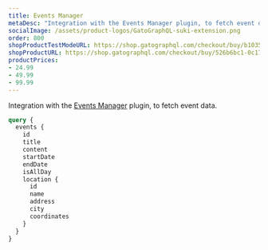 ```yaml
---
title: Events Manager
metaDesc: "Integration with the Events Manager plugin, to fetch event data."
socialImage: /assets/product-logos/GatoGraphQL-suki-extension.png
order: 800
shopProductTestModeURL: https://shop.gatographql.com/checkout/buy/b103557f-48eb-4017-8b9c-4460493e8a20
shopProductURL: https://shop.gatographql.com/checkout/buy/526b6bc1-0c17-479a-a7b6-285ed20eb148
productPrices:
- 24.99
- 49.99
- 99.99
---
```


Integration with the <a href="https://wordpress.org/plugins/events-manager/" target="_blank">Events Manager</a> plugin, to fetch event data.

```graphql
query {
  events {
    id
    title
    content
    startDate
    endDate
    isAllDay
    location {
      id
      name
      address
      city
      coordinates
    }
  }
}
```

<!-- ## Bundles including extension

- [“All in One Toolbox for WordPress” Bundle](../../bundles/all-in-one-toolbox-for-wordpress) -->

